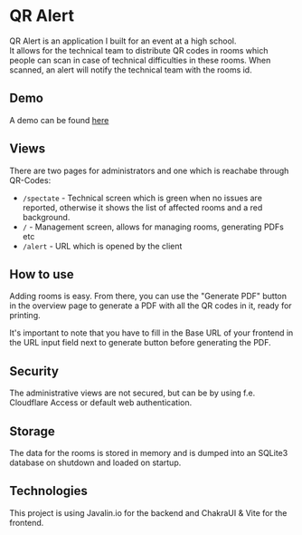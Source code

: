 # QR Alert

QR Alert is an application I built for an event at a high school. <br/>
It allows for the technical team to distribute QR codes in rooms which people can scan in case of technical difficulties in these rooms. When scanned, an alert will notify the technical team with the rooms id.

## Demo
A demo can be found [here](https://qr.tobias-g.de)

## Views
There are two pages for administrators and one which is reachabe through QR-Codes:
- `/spectate` - Technical screen which is green when no issues are reported, otherwise it shows the list of affected rooms and a red background.
- `/` - Management screen, allows for managing rooms, generating PDFs etc
- `/alert` - URL which is opened by the client

## How to use
Adding rooms is easy. From there, you can use the "Generate PDF" button in the overview page to generate a PDF with all the QR codes in it, ready for printing. 

It's important to note that you have to fill in the Base URL of your frontend in the URL input field next to generate button before generating the PDF.

## Security
The administrative views are not secured, but can be by using f.e. Cloudflare Access or default web authentication.

## Storage
The data for the rooms is stored in memory and is dumped into an SQLite3 database on shutdown and loaded on startup.

## Technologies
This project is using Javalin.io for the backend and ChakraUI & Vite for the frontend.


